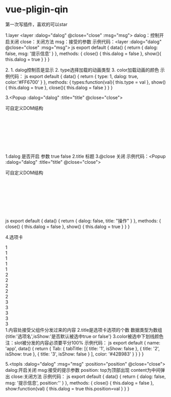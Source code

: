 # vue-pligin-qin

第一次写插件，喜欢的可以star

1.layer
  <layer :dalog="dalog" @close="close" :msg="msg"></layer>
  dalog：控制开启关闭   close：关闭方法  msg：接受的参数
  示例代码：<layer :dalog="dalog" @close="close" :msg="msg"></layer>
     js
         export default {
            data() {
              return {
                dalog: false,
                msg: '提示信息'
              }
            },
            methods: {
              close() {
                this.dalog = false
              },
              show(){
                this.dalog = true
              }
            }
          }
   
2.<loding :dalog="dalog" :type="type" :color="color"></loding>
    1. dalog控制否是显示
    2. type选择加载的动画类型
    3. color加载动画的颜色
  示例代码：<loding :dalog="dalog" :type="type" :color="color"></loding>
     js
       export default {
            data() {
              return {
                type: 1,
                dalog: true,
                color:'#FF6700'
              }
            },
            methods: {
              types:function(val){
                this.type = val
              },
              show(){
                this.dalog = true
              },
              close(){
                this.dalog = false
              }
            }
          }
          
 3.<Popup :dalog="dalog" :title="title" @close="close">
			<div style="min-height: 150px;">
				<p>可自定义DOM结构</p>
	    </div>
	</Popup>
    1.dalog 是否开启  参数 true false
    2.title 标题
    3.@close 关闭
    示例代码：<Popup :dalog="dalog" :title="title" @close="close">
                <div style="min-height: 150px;">
                  <p>可自定义DOM结构</p>
                </div>
            </Popup>
      js
        export default {
          data() {
            return {
              dalog: false,
              title: "操作"
            }
          },
          methods: {
            close() {
              this.dalog = false
            },
            show() {
              this.dalog = true
            }
          }
        }
    
4.选项卡
    		<Tab :title="Tab.tabTitle" :color="Tab.color">
          <div style="width: 33.3%;">
            1<br />
            1<br />
            1<br />
            1<br />
            1<br />
          </div>
          <div style="width: 33.3%;">
            2<br />
            2<br />
            2<br />
            2<br />
            2<br />
          </div>
          <div style="width: 33.3%;">
            3<br />
            3<br />
            3<br />
            3<br />
            3<br />
          </div>
        </Tab>
		1.内容处接受父组件分发过来的内容
		2.title是选项卡选项的个数 数据类型为数组 {title:'选项名',isShow:'是否默认被选中true or false'} 
		3.color被选中下划线颜色
		注：slot被分发的内容必须要平分100%
    示例代码：
     js
        export default {
          name: 'app',
          data() {
            return {
              Tab: {
                tabTitle: [{
                    title: '1',
                    isShow: false
                  },
                  {
                    title: '2',
                    isShow: true
                  }, {
                    title: '3',
                    isShow: false
                  }
                ],
                color: '#42B983'
              }
            }
          }
        }
        
5.<topls :dalog="dalog" :msg="msg" :position="position" @close="close"></topls>
  dalog:开启关闭  msg:接受的提示参数   position: top为顶部出现  content为中间弹出  close:关闭方法
  示例代码：
    js
      export default {
        data() {
          return {
            dalog: false,
            msg: '提示信息',
            position:''
          }
        },
        methods: {
          close() {
            this.dalog = false
          },
          show:function(val) {
            this.dalog = true
            this.position=val
          }
        }
      }


